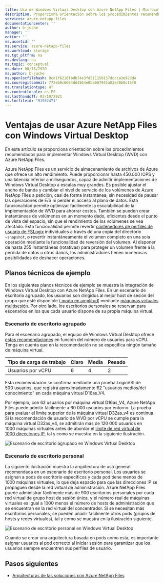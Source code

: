 ```yaml
---
title: Uso de Windows Virtual Desktop con Azure NetApp Files | Microsoft Docs
description: Proporciona orientación sobre los procedimientos recomendados y planos técnicos de ejemplo sobre la implementación de Windows Virtual Desktop con Azure NetApp Files.
services: azure-netapp-files
documentationcenter: ''
author: b-juche
manager: ''
editor: ''
ms.assetid: ''
ms.service: azure-netapp-files
ms.workload: storage
ms.tgt_pltfrm: na
ms.devlang: na
ms.topic: conceptual
ms.date: 08/13/2020
ms.author: b-juche
ms.openlocfilehash: 0cd1f6210fbdb74e3fd511150157dccca3e92dda
ms.sourcegitcommit: 772eb9c6684dd4864e0ba507945a83e48b8c16f0
ms.translationtype: HT
ms.contentlocale: es-ES
ms.lasthandoff: 03/19/2021
ms.locfileid: "91932471"
---
```

# <a name="benefits-of-using-azure-netapp-files-with-windows-virtual-desktop"></a>Ventajas de usar Azure NetApp Files con Windows Virtual Desktop 

En este artículo se proporciona orientación sobre los procedimientos recomendados para implementar Windows Virtual Desktop (WVD) con Azure NetApp Files.

Azure NetApp Files es un servicio de almacenamiento de archivos de Azure que ofrece un alto rendimiento. Puede proporcionar hasta 450.000 IOPS y una latencia inferior a milisegundos, capaz de admitir implementaciones de Windows Virtual Desktop a escalas muy grandes. Es posible ajustar el ancho de banda y cambiar el nivel de servicio de los volúmenes de Azure NetApp Files a petición, casi de forma instantánea, sin necesidad de pausar las operaciones de E/S ni perder el acceso al plano de datos. Esta funcionalidad permite optimizar fácilmente la escalabilidad de la implementación de WVD para ahorrar costos. También se pueden crear instantáneas de volúmenes en un momento dado, eficientes desde el punto de vista del espacio, sin que el rendimiento de los volúmenes se vea afectado. Esta funcionalidad permite revertir [contenedores de perfiles de usuario de FSLogix](../virtual-desktop/store-fslogix-profile.md) individuales a través de una copia del directorio `~snapshot`, o revertir instantáneamente el volumen completo en una sola operación mediante la funcionalidad de reversión del volumen.  Al disponer de hasta 255 instantáneas (rotativas) para proteger un volumen frente a la pérdida de datos u otros daños, los administradores tienen numerosas posibilidades de deshacer operaciones.

## <a name="sample-blueprints"></a>Planos técnicos de ejemplo

En los siguientes planos técnicos de ejemplo se muestra la integración de Windows Virtual Desktop con Azure NetApp Files. En un escenario de escritorio agrupado, los usuarios son dirigidos al mejor host de sesión del grupo que esté disponible ([ modo en amplitud](../virtual-desktop/host-pool-load-balancing.md#breadth-first-load-balancing-method)) mediante [máquinas virtuales multisesión](../virtual-desktop/windows-10-multisession-faq.md#what-is-windows-10-enterprise-multi-session). Por otro lado, los escritorios personales se reservan para escenarios en los que cada usuario dispone de su propia máquina virtual.

### <a name="pooled-desktop-scenario"></a>Escenario de escritorio agrupado

Para el escenario agrupado, el equipo de Windows Virtual Desktop ofrece [estas recomendaciones](/windows-server/remote/remote-desktop-services/virtual-machine-recs#multi-session-recommendations) en función del número de usuarios para vCPU. Tenga en cuenta que en la recomendación no se especifica ningún tamaño de máquina virtual.

|     Tipo de carga de trabajo     |     Claro    |     Media    |     Pesado    |
|-----------------------|--------------|---------------|--------------|
|     Usuarios por vCPU    |     6        |     4         |     2        |


Esta recomendación se confirma mediante una prueba LoginVSI de 500 usuarios, que registra aproximadamente 62 "usuarios medios/del conocimiento" en cada máquina virtual D16as_V4. 

Por ejemplo, con 62 usuarios por máquina virtual D16as_V4, Azure NetApp Files puede admitir fácilmente a 60 000 usuarios por entorno. La prueba para evaluar el límite superior de la máquina virtual D32as_v4 es continua. Si la recomendación de usuario de WVD por vCPU se cumple para la máquina virtual D32as_v4, se admitirán más de 120 000 usuarios en 1000 máquinas virtuales antes de abordar el [límite de red virtual de 1000 direcciones IP](./azure-netapp-files-network-topologies.md), tal y como se muestra en la siguiente ilustración.  

![Escenario de escritorio agrupado en Windows Virtual Desktop](../media/azure-netapp-files/solutions-pooled-desktop-scenario.png)   

### <a name="personal-desktop-scenario"></a>Escenario de escritorio personal 

La siguiente ilustración muestra la arquitectura de uso general recomendada en un escenario de escritorio personal. Los usuarios se asignan a pods de escritorio específicos y cada pod tiene menos de 1000 máquinas virtuales, lo que deja espacio para que las direcciones IP se propaguen desde la red virtual de administración. Azure NetApp Files puede administrar fácilmente más de 900 escritorios personales por cada red virtual de grupo host de sesión única, y el número real de máquinas virtuales es igual a 1000 menos el número de hosts de administración que se encuentran en la red virtual del concentrador. Si se necesitan más escritorios personales, se pueden añadir fácilmente otros pods (grupos de hosts y redes virtuales), tal y como se muestra en la ilustración siguiente. 

![Escenario de escritorio personal en Windows Virtual Desktop](../media/azure-netapp-files/solutions-personal-desktop-scenario.png)  

Cuando se crear una arquitectura basada en pods como esta, es importante asignar usuarios al pod correcto al iniciar sesión para garantizar que los usuarios siempre encuentren sus perfiles de usuario. 

## <a name="next-steps"></a>Pasos siguientes

- [Arquitecturas de las soluciones con Azure NetApp Files](azure-netapp-files-solution-architectures.md)